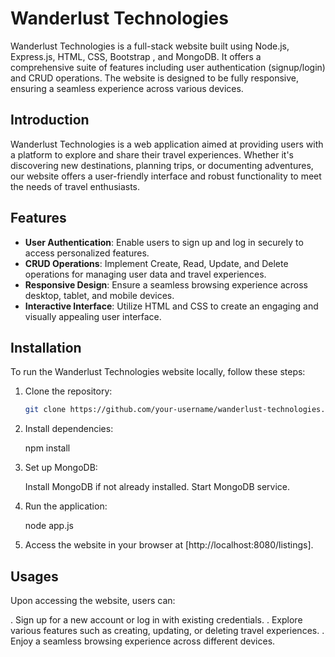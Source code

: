 # Wanderlust Technologies

Wanderlust Technologies is a full-stack website built using Node.js, Express.js, HTML, CSS, Bootstrap , and MongoDB. It offers a comprehensive suite of features including user authentication (signup/login) and CRUD operations. The website is designed to be fully responsive, ensuring a seamless experience across various devices.

## Introduction

Wanderlust Technologies is a web application aimed at providing users with a platform to explore and share their travel experiences. Whether it's discovering new destinations, planning trips, or documenting adventures, our website offers a user-friendly interface and robust functionality to meet the needs of travel enthusiasts.

## Features

- **User Authentication**: Enable users to sign up and log in securely to access personalized features.
- **CRUD Operations**: Implement Create, Read, Update, and Delete operations for managing user data and travel experiences.
- **Responsive Design**: Ensure a seamless browsing experience across desktop, tablet, and mobile devices.
- **Interactive Interface**: Utilize HTML and CSS to create an engaging and visually appealing user interface.

## Installation

To run the Wanderlust Technologies website locally, follow these steps:

1. Clone the repository:

   ```bash
   git clone https://github.com/your-username/wanderlust-technologies.git

2. Install dependencies:

    npm install

3. Set up MongoDB:

   Install MongoDB if not already installed.
   Start MongoDB service.

4. Run the application:

   node app.js

5. Access the website in your browser at [http://localhost:8080/listings].

## Usages

Upon accessing the website, users can:

. Sign up for a new account or log in with existing credentials.
. Explore various features such as creating, updating, or deleting travel experiences.
. Enjoy a seamless browsing experience across different devices.
